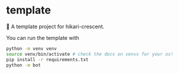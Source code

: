 # template
🌙 A template project for hikari-crescent.

You can run the template with 
```sh
python -m venv venv
source venv/bin/activate # check the docs on venvs for your os!
pip install -r requirements.txt
python -m bot
```
